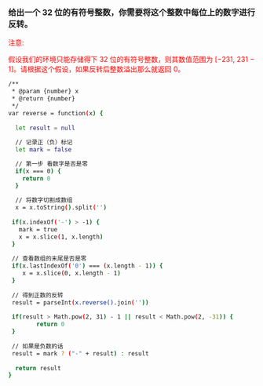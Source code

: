 ### 给出一个 32 位的有符号整数，你需要将这个整数中每位上的数字进行反转。

<font color="red">注意:

假设我们的环境只能存储得下 32 位的有符号整数，则其数值范围为 [−231,  231 − 1]。请根据这个假设，如果反转后整数溢出那么就返回 0。</font>

```bash
/**
 * @param {number} x
 * @return {number}
 */
var reverse = function(x) {
  
  let result = null
  
  // 记录正（负）标记
  let mark = false

  // 第一步 看数字是否是零
  if(x === 0) {
    return 0
  }
  
  // 将数字切割成数组
  x = x.toString().split('')
  
 if(x.indexOf('-') > -1) {
   mark = true
   x = x.slice(1, x.length)
 }
 
 // 查看数组的末尾是否是零
 if(x.lastIndexOf('0') === (x.length - 1)) {
    x = x.slice(0, x.length - 1)
 }
 
 // 得到正数的反转
 result = parseInt(x.reverse().join(''))
 
 if(result > Math.pow(2, 31) - 1 || result < Math.pow(2, -31)) {
        return 0
 }
 
 // 如果是负数的话
 result = mark ? ("-" + result) : result 
 
  return result
}
```
